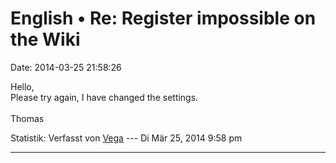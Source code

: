 English • Re: Register impossible on the Wiki
=============================================

Date: 2014-03-25 21:58:26

Hello,\
Please try again, I have changed the settings.\
\
Thomas

Statistik: Verfasst von
[Vega](http://forum.yacy-websuche.de/memberlist.php?mode=viewprofile&u=69)
--- Di Mär 25, 2014 9:58 pm

------------------------------------------------------------------------
